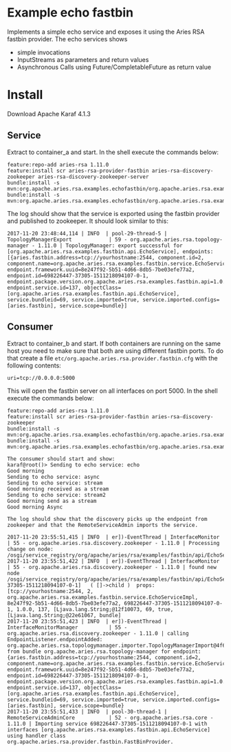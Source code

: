 # Example echo fastbin

Implements a simple echo service and exposes it using the Aries RSA fastbin provider.
The echo services shows

 * simple invocations
 * InputStreams as parameters and return values
 * Asynchronous Calls using Future/CompletableFuture as return value

# Install

Download Apache Karaf 4.1.3

## Service
Extract to container_a and start. In the shell execute the commands below:

```
feature:repo-add aries-rsa 1.11.0
feature:install scr aries-rsa-provider-fastbin aries-rsa-discovery-zookeeper aries-rsa-discovery-zookeeper-server
bundle:install -s mvn:org.apache.aries.rsa.examples.echofastbin/org.apache.aries.rsa.examples.echofastbin.fbapi
bundle:install -s mvn:org.apache.aries.rsa.examples.echofastbin/org.apache.aries.rsa.examples.echofastbin.fbservice
```

The log should show that the service is exported using the fastbin provider and published to zookeeper.
It should look similar to this:

```
2017-11-20 23:48:44,114 | INFO  | pool-29-thread-5 | TopologyManagerExport            | 59 - org.apache.aries.rsa.topology-manager - 1.11.0 | TopologyManager: export successful for [org.apache.aries.rsa.examples.fastbin.api.EchoService], endpoints: [{aries.fastbin.address=tcp://yourhostname:2544, component.id=2, component.name=org.apache.aries.rsa.examples.fastbin.service.EchoServiceImpl, endpoint.framework.uuid=8e247f92-5b51-4d66-8db5-7be03efe77a2, endpoint.id=698226447-37305-1511218094107-0-1, endpoint.package.version.org.apache.aries.rsa.examples.fastbin.api=1.0.0, endpoint.service.id=137, objectClass=[org.apache.aries.rsa.examples.fastbin.api.EchoService], service.bundleid=69, service.imported=true, service.imported.configs=[aries.fastbin], service.scope=bundle}]
```

## Consumer
Extract to container_b and start. If both containers are running on the same host you need to make sure that both are using different fastbin ports. To do that create a file `etc/org.apache.aries.rsa.provider.fastbin.cfg` with the following contents:

```
uri=tcp://0.0.0.0:5000
```

This will open the fastbin server on all interfaces on port 5000.
In the shell execute the commands below:

```
feature:repo-add aries-rsa 1.11.0
feature:install scr aries-rsa-provider-fastbin aries-rsa-discovery-zookeeper
bundle:install -s mvn:org.apache.aries.rsa.examples.echofastbin/org.apache.aries.rsa.examples.echofastbin.fbapi
bundle:install -s mvn:org.apache.aries.rsa.examples.echofastbin/org.apache.aries.rsa.examples.echofastbin.fbconsumer
```

```
The consumer should start and show:
karaf@root()> Sending to echo service: echo
Good morning
Sending to echo service: async
Sending to echo service: stream
Good morning received as a stream
Sending to echo service: stream2
Good morning send as a stream
Good morning Async

The log should show that the discovery picks up the endpoint from zookeeper and that the RemoteServiceAdmin imports the service.
```

```
2017-11-20 23:55:51,415 | INFO  | er])-EventThread | InterfaceMonitor                 | 55 - org.apache.aries.rsa.discovery.zookeeper - 1.11.0 | Processing change on node: /osgi/service_registry/org/apache/aries/rsa/examples/fastbin/api/EchoService
2017-11-20 23:55:51,422 | INFO  | er])-EventThread | InterfaceMonitor                 | 55 - org.apache.aries.rsa.discovery.zookeeper - 1.11.0 | found new node /osgi/service_registry/org/apache/aries/rsa/examples/fastbin/api/EchoService/[null#-1#698226447-37305-1511218094107-0-1]   ( []->child )  props: [tcp://yourhostname:2544, 2, org.apache.aries.rsa.examples.fastbin.service.EchoServiceImpl, 8e247f92-5b51-4d66-8db5-7be03efe77a2, 698226447-37305-1511218094107-0-1, 1.0.0, 137, [Ljava.lang.String;@12f10073, 69, true, [Ljava.lang.String;@22e61067, bundle]
2017-11-20 23:55:51,423 | INFO  | er])-EventThread | InterfaceMonitorManager          | 55 - org.apache.aries.rsa.discovery.zookeeper - 1.11.0 | calling EndpointListener.endpointAdded: org.apache.aries.rsa.topologymanager.importer.TopologyManagerImport@4f6cbd90 from bundle org.apache.aries.rsa.topology-manager for endpoint: {aries.fastbin.address=tcp://yourhostname:2544, component.id=2, component.name=org.apache.aries.rsa.examples.fastbin.service.EchoServiceImpl, endpoint.framework.uuid=8e247f92-5b51-4d66-8db5-7be03efe77a2, endpoint.id=698226447-37305-1511218094107-0-1, endpoint.package.version.org.apache.aries.rsa.examples.fastbin.api=1.0.0, endpoint.service.id=137, objectClass=[org.apache.aries.rsa.examples.fastbin.api.EchoService], service.bundleid=69, service.imported=true, service.imported.configs=[aries.fastbin], service.scope=bundle}
2017-11-20 23:55:51,433 | INFO  | pool-30-thread-1 | RemoteServiceAdminCore           | 52 - org.apache.aries.rsa.core - 1.11.0 | Importing service 698226447-37305-1511218094107-0-1 with interfaces [org.apache.aries.rsa.examples.fastbin.api.EchoService] using handler class org.apache.aries.rsa.provider.fastbin.FastBinProvider.

```

